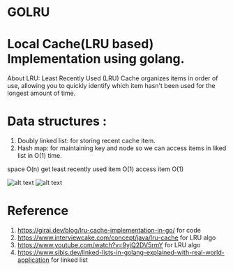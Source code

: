 # GOLRU
# Local Cache(LRU based) Implementation using golang.

About LRU:  Least Recently Used (LRU) Cache organizes items in order of use, allowing you to quickly identify which item hasn't been used for the longest amount of time.


# Data structures :
1. Doubly linked list: for storing recent cache item.
2. Hash map: for maintaining key and node so we can access items in liked list in O(1) time.

space 	                       O(n)
get least recently used item 	O(1)
access item 	                O(1)

![alt text](https://www.interviewcake.com/images/svgs/lru_cache__vanilla_cake_recipe_request_response.svg?bust=209)
![alt text](https://www.interviewcake.com/images/svgs/lru_cache__doubly_linked_list.svg?bust=209)


# Reference
1. https://girai.dev/blog/lru-cache-implementation-in-go/ for code
2. https://www.interviewcake.com/concept/java/lru-cache for LRU algo
3. https://www.youtube.com/watch?v=9yjQ2DV5rmY for LRU algo
4. https://www.sibis.dev/linked-lists-in-golang-explained-with-real-world-application for linked list
